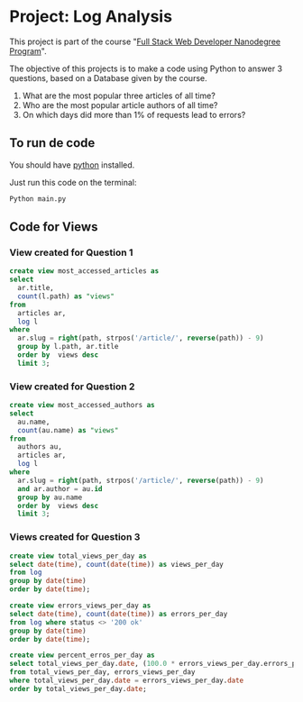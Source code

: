 # Project: Log Analysis

This project is part of the course "[Full Stack Web Developer Nanodegree Program](https://www.udacity.com/course/full-stack-web-developer-nanodegree--nd004)".

The objective of this projects is to make a code using Python to answer 3 questions, based on a Database given by the course.

1. What are the most popular three articles of all time?
2. Who are the most popular article authors of all time?
3. On which days did more than 1% of requests lead to errors?

## To run de code

You should have [python](https://www.python.org/) installed.

Just run this code on the terminal:

```bash
Python main.py
```

## Code for Views

### View created for Question 1

```SQL
create view most_accessed_articles as
select
  ar.title,
  count(l.path) as "views"
from
  articles ar,
  log l
where
  ar.slug = right(path, strpos('/article/', reverse(path)) - 9)
  group by l.path, ar.title
  order by  views desc
  limit 3;
```

### View created for Question 2

```SQL
create view most_accessed_authors as
select
  au.name,
  count(au.name) as "views"
from
  authors au,
  articles ar,
  log l
where
  ar.slug = right(path, strpos('/article/', reverse(path)) - 9)
  and ar.author = au.id
  group by au.name
  order by  views desc
  limit 3;
```

### Views created for Question 3

```SQL
create view total_views_per_day as
select date(time), count(date(time)) as views_per_day
from log
group by date(time)
order by date(time);

create view errors_views_per_day as
select date(time), count(date(time)) as errors_per_day
from log where status <> '200 ok'
group by date(time)
order by date(time);

create view percent_erros_per_day as
select total_views_per_day.date, (100.0 * errors_views_per_day.errors_per_day / total_views_per_day.views_per_day) as percent
from total_views_per_day, errors_views_per_day
where total_views_per_day.date = errors_views_per_day.date
order by total_views_per_day.date;
```
